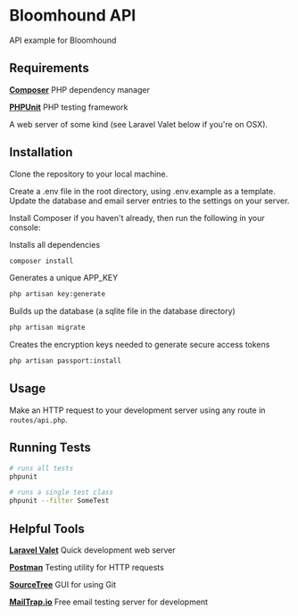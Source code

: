 # Bloomhound API

API example for Bloomhound

## Requirements

[**Composer**](https://getcomposer.org)
PHP dependency manager

[**PHPUnit**](https://phpunit.de/manual/current/en/installation.html)
PHP testing framework

A web server of some kind (see Laravel Valet below if you're on OSX).

## Installation

Clone the repository to your local machine.

Create a .env file in the root directory, using .env.example as a template. Update the database and email server entries to the settings on your server.

Install Composer if you haven't already, then run the following in your console:

Installs all dependencies
``` bash
composer install

```

Generates a unique APP_KEY
``` bash
php artisan key:generate

```

Builds up the database (a sqlite file in the database directory)
``` bash
php artisan migrate

```

Creates the encryption keys needed to generate secure access tokens
``` bash
php artisan passport:install

```

## Usage

Make an HTTP request to your development server using any route in `routes/api.php`.


## Running Tests
``` bash
# runs all tests
phpunit

# runs a single test class
phpunit --filter SomeTest

```

## Helpful Tools
[**Laravel Valet**](https://laravel.com/docs/5.4/valet)
Quick development web server

[**Postman**](https://www.getpostman.com)
Testing utility for HTTP requests

[**SourceTree**](https://www.sourcetreeapp.com)
GUI for using Git

[**MailTrap.io**](https://mailtrap.io/)
Free email testing server for development
